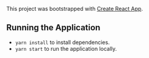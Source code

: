 This project was bootstrapped with [Create React App](https://github.com/facebookincubator/create-react-app).

## Running the Application

* `yarn install` to install dependencies.
* `yarn start` to run the application locally.
